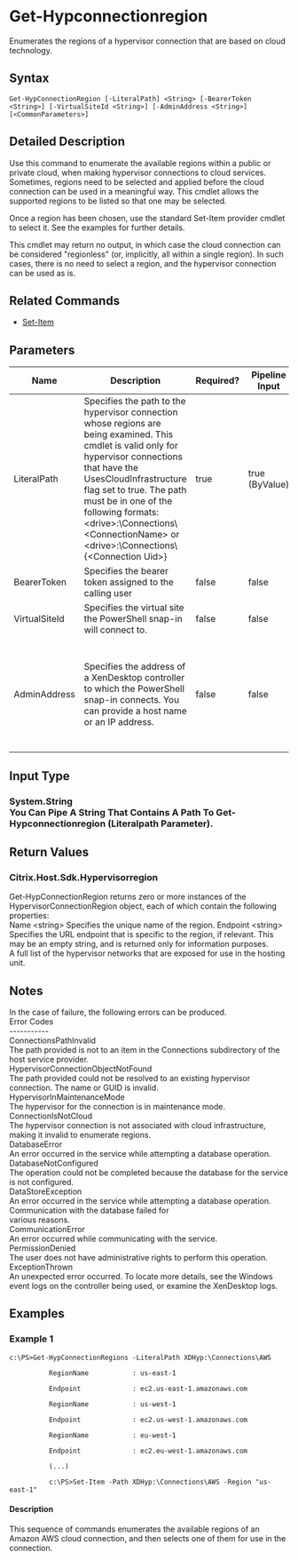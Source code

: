 ﻿
# Get-Hypconnectionregion
Enumerates the regions of a hypervisor connection that are based on cloud technology.
## Syntax
```
Get-HypConnectionRegion [-LiteralPath] <String> [-BearerToken <String>] [-VirtualSiteId <String>] [-AdminAddress <String>] [<CommonParameters>]
```
## Detailed Description
Use this command to enumerate the available regions within a public or private cloud, when making hypervisor connections to cloud services. Sometimes, regions need to be selected and applied before the cloud connection can be used in a meaningful way. This cmdlet allows the supported regions to be listed so that one may be selected.

Once a region has been chosen, use the standard Set-Item provider cmdlet to select it. See the examples for further details.

This cmdlet may return no output, in which case the cloud connection can be considered "regionless" (or, implicitly, all within a single region). In such cases, there is no need to select a region, and the hypervisor connection can be used as is.


## Related Commands

* [Set-Item](./Set-Item/)
## Parameters
| Name   | Description | Required? | Pipeline Input | Default Value |
| --- | --- | --- | --- | --- |
| LiteralPath | Specifies the path to the hypervisor connection whose regions are being examined. This cmdlet is valid only for hypervisor connections that have the UsesCloudInfrastructure flag set to true. The path must be in one of the following formats: &lt;drive&gt;:\\Connections\\&lt;ConnectionName&gt; or  &lt;drive&gt;:\\Connections\\{&lt;Connection Uid&gt;} | true | true (ByValue) |  |
| BearerToken | Specifies the bearer token assigned to the calling user | false | false |  |
| VirtualSiteId | Specifies the virtual site the PowerShell snap-in will connect to. | false | false |  |
| AdminAddress | Specifies the address of a XenDesktop controller to which the PowerShell snap-in connects. You can provide a host name or an IP address. | false | false | LocalHost. When a value is provided by any cmdlet, this value becomes the default. |

## Input Type

### System.String<br>    You Can Pipe A String That Contains A Path To Get-Hypconnectionregion (Literalpath Parameter).

## Return Values

### Citrix.Host.Sdk.Hypervisorregion
Get-HypConnectionRegion returns zero or more instances of the HypervisorConnectionRegion object, each of which contain the following properties:<br>Name &lt;string&gt; Specifies the unique name of the region. Endpoint &lt;string&gt; Specifies the URL endpoint that is specific to the region, if relevant. This may be an empty string, and is returned only for information purposes.<br>A full list of the hypervisor networks that are exposed for use in the hosting unit.
## Notes
In the case of failure, the following errors can be produced.<br>    Error Codes<br>    -----------<br>    ConnectionsPathInvalid<br>    The path provided is not to an item in the Connections subdirectory of the host service provider.<br>    HypervisorConnectionObjectNotFound<br>    The path provided could not be resolved to an existing hypervisor connection. The name or GUID is invalid.<br>    HypervisorInMaintenanceMode<br>    The hypervisor for the connection is in maintenance mode.<br>    ConnectionIsNotCloud<br>    The hypervisor connection is not associated with cloud infrastructure, making it invalid to enumerate regions.<br>    DatabaseError<br>    An error occurred in the service while attempting a database operation.<br>    DatabaseNotConfigured<br>    The operation could not be completed because the database for the service is not configured.<br>    DataStoreException<br>    An error occurred in the service while attempting a database operation. Communication with the database failed for<br>    various reasons.<br>    CommunicationError<br>    An error occurred while communicating with the service.<br>    PermissionDenied<br>    The user does not have administrative rights to perform this operation.<br>    ExceptionThrown<br>    An unexpected error occurred. To locate more details, see the Windows event logs on the controller being used, or examine the XenDesktop logs.
## Examples

### Example 1
```
c:\PS>Get-HypConnectionRegions -LiteralPath XDHyp:\Connections\AWS

          RegionName           : us-east-1

          Endpoint             : ec2.us-east-1.amazonaws.com

          RegionName           : us-west-1

          Endpoint             : ec2.us-west-1.amazonaws.com

          RegionName           : eu-west-1

          Endpoint             : ec2.eu-west-1.amazonaws.com

          (...)

          c:\PS>Set-Item -Path XDHyp:\Connections\AWS -Region "us-east-1"
```
#### Description
This sequence of commands enumerates the available regions of an Amazon AWS cloud connection, and then selects one of them for use in the connection.
